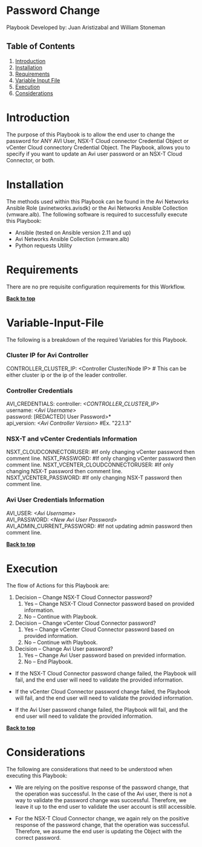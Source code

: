 # Password Change

Playbook Developed by:  Juan Aristizabal and William Stoneman</br>


## Table of Contents
1.	[Introduction](#Introduction)
1.	[Installation](#Installation)
1.	[Requirements](#Requirements)
1.	[Variable Input File](#Variable-Input-File)
1.	[Execution](#Execution)
1.	[Considerations](#Considerations)




# Introduction

The purpose of this Playbook is to allow the end user to change the password for ANY AVI User, NSX-T Cloud connector Credential Object or vCenter Cloud connectory Credential Object. The Playbook, allows you to specify if you want to update an Avi user password or an NSX-T Cloud Connector, or both.

# Installation

The methods used within this Playbook can be found in the Avi Networks Ansible Role (avinetworks.avisdk) or the Avi Networks Ansible Collection (vmware.alb). The following software is required to successfully execute this Playbook:

- Ansible (tested on Ansible version 2.11 and up)
- Avi Networks Ansible Collection (vmware.alb)
- Python requests Utility

# Requirements

There are no pre requisite configuration requirements for this Workflow.



**[Back to top](#table-of-contents)**


# Variable-Input-File

The following is a breakdown of the required Variables for this Playbook.

### Cluster IP for Avi Controller
CONTROLLER_CLUSTER_IP: <Controller Cluster/Node IP> # This can be either cluster ip or the ip of the leader controller.

### Controller Credentials
AVI_CREDENTIALS:
  controller: *\<CONTROLLER_CLUSTER_IP\>*</br>
  username: *\<Avi Username\>*</br>
  password: [REDACTED] User Password\>*</br>
  api_version: *\<Avi Controller Version\>* #Ex. "22.1.3"

### NSX-T and vCenter Credentials Information
NSXT_CLOUDCONNECTORUSER: <NSX-T Cloud Connector User Object Name> #If only changing vCenter password then comment line.
NSXT_PASSWORD: <New NSX-T Cloud Connector Password> #If only changing vCenter password then comment line.
NSXT_VCENTER_CLOUDCONNECTORUSER: <vCenter Cloud Connector User Object Name> #If only changing NSX-T password then comment line.
NSXT_VCENTER_PASSWORD: <New vCenter Cloud Connector Password> #If only changing NSX-T password then comment line.

### Avi User Credentials Information
AVI_USER: *\<Avi Username\>*</br>
AVI_PASSWORD: *\<New Avi User Password\>*</br>
AVI_ADMIN_CURRENT_PASSWORD: <Current Avi admin Password> #If not updating admin password then comment line.

**[Back to top](#table-of-contents)**

# Execution

The flow of Actions for this Playbook are:

1. Decision – Change NSX-T Cloud Connector password?
   1. 	Yes – Change NSX-T Cloud Connector password based on provided information.
   1. 	No – Continue with Playbook.
1. Decision – Change vCenter Cloud Connector password?
   1. 	Yes – Change vCenter Cloud Connector password based on provided information.
   1. 	No – Continue with Playbook.
1. Decision – Change Avi User password?
   1. 	Yes – Change Avi User password based on previded information.
   1. 	No – End Playbook.


* If the NSX-T Cloud Connector password change failed, the Playbook will fail, and the end user will need to validate the provided information.

* If the vCenter Cloud Connector password change failed, the Playbook will fail, and the end user will need to validate the provided information.

* If the Avi User password change failed, the Playbook will fail, and the end user will need to validate the provided information.


**[Back to top](#table-of-contents)**

# Considerations

The following are considerations that need to be understood when executing this Playbook:

* We are relying on the positive response of the password change, that the operation was successful. In the case of the Avi user, there is not a way to validate the password change was successful. Therefore, we leave it up to the end user to validate the user account is still accessible.

* For the NSX-T Cloud Connector change, we again rely on the positive response of the password change, that the operation was successful. Therefore, we assume the end user is updating the Object with the correct password.


